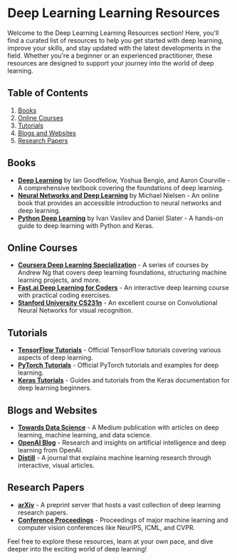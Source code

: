 # Deep Learning Learning Resources

Welcome to the Deep Learning Learning Resources section! Here, you'll find a curated list of resources to help you get started with deep learning, improve your skills, and stay updated with the latest developments in the field. Whether you're a beginner or an experienced practitioner, these resources are designed to support your journey into the world of deep learning.

## Table of Contents

1. [Books](#books)
2. [Online Courses](#online-courses)
3. [Tutorials](#tutorials)
4. [Blogs and Websites](#blogs-and-websites)
5. [Research Papers](#research-papers)

## Books

- **[Deep Learning](http://www.deeplearningbook.org/)** by Ian Goodfellow, Yoshua Bengio, and Aaron Courville - A comprehensive textbook covering the foundations of deep learning.
- **[Neural Networks and Deep Learning](http://neuralnetworksanddeeplearning.com/)** by Michael Nielsen - An online book that provides an accessible introduction to neural networks and deep learning.
- **[Python Deep Learning](https://www.packtpub.com/big-data-and-business-intelligence/python-deep-learning)** by Ivan Vasilev and Daniel Slater - A hands-on guide to deep learning with Python and Keras.

## Online Courses

- **[Coursera Deep Learning Specialization](https://www.coursera.org/specializations/deep-learning)** - A series of courses by Andrew Ng that covers deep learning foundations, structuring machine learning projects, and more.
- **[Fast.ai Deep Learning for Coders](https://course.fast.ai/)** - An interactive deep learning course with practical coding exercises.
- **[Stanford University CS231n](http://cs231n.stanford.edu/)** - An excellent course on Convolutional Neural Networks for visual recognition.

## Tutorials

- **[TensorFlow Tutorials](https://www.tensorflow.org/tutorials)** - Official TensorFlow tutorials covering various aspects of deep learning.
- **[PyTorch Tutorials](https://pytorch.org/tutorials/)** - Official PyTorch tutorials and examples for deep learning.
- **[Keras Tutorials](https://keras.io/guides/)** - Guides and tutorials from the Keras documentation for deep learning beginners.

## Blogs and Websites

- **[Towards Data Science](https://towardsdatascience.com/)** - A Medium publication with articles on deep learning, machine learning, and data science.
- **[OpenAI Blog](https://www.openai.com/blog/)** - Research and insights on artificial intelligence and deep learning from OpenAI.
- **[Distill](https://distill.pub/)** - A journal that explains machine learning research through interactive, visual articles.

## Research Papers

- **[arXiv](https://arxiv.org/)** - A preprint server that hosts a vast collection of deep learning research papers.
- **[Conference Proceedings](https://www.cv-foundation.org/openaccess/main_conference.aspx)** - Proceedings of major machine learning and computer vision conferences like NeurIPS, ICML, and CVPR.

Feel free to explore these resources, learn at your own pace, and dive deeper into the exciting world of deep learning!
